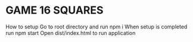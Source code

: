<h1>GAME 16 SQUARES</h1>
How to setup
Go to root directory and run npm i
When setup is completed run npm start
Open dist/index.html to run application
